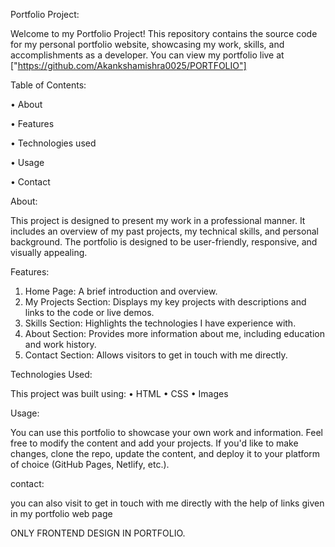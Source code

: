 Portfolio Project:

Welcome to my Portfolio Project! This repository contains the source code for my personal portfolio website, showcasing my work, skills, and accomplishments as a developer.
You can view my portfolio live at ["https://github.com/Akankshamishra0025/PORTFOLIO"]

Table of Contents:

•	About

•	Features

•	Technologies used

•	Usage

•	Contact

About:

This project is designed to present my work in a professional manner. It includes an overview of my past projects, my technical skills, and personal background. The portfolio is designed to be user-friendly, responsive, and visually appealing.

Features:

1.	Home Page: A brief introduction and overview.
2.	My Projects Section: Displays my key projects with descriptions and links to the code or live demos.
3.	Skills Section: Highlights the technologies I have experience with.
4.	About Section: Provides more information about me, including education and work history.
5.	Contact Section: Allows visitors to get in touch with me directly.

Technologies Used:

This project was built using:
•	HTML
•	CSS
•	Images

Usage:

You can use this portfolio to showcase your own work and information. Feel free to modify the content and add your projects. If you'd like to make changes, clone the repo, update the content, and deploy it to your platform of choice (GitHub Pages, Netlify, etc.).

contact:

you can also visit to get in touch with me directly with the help of links given in my portfolio web page

ONLY FRONTEND DESIGN IN PORTFOLIO.



